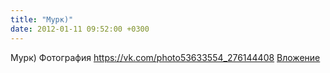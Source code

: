 ```yaml
---
title: "Мурк)"
date: 2012-01-11 09:52:00 +0300
---
```


Мурк)
Фотография
<a class="vk-attach" href="https://vk.com/photo53633554_276144408">https://vk.com/photo53633554_276144408</a>
<a class="vk-attach" href="https://vk.com/photo53633554_276144408">Вложение</a>
